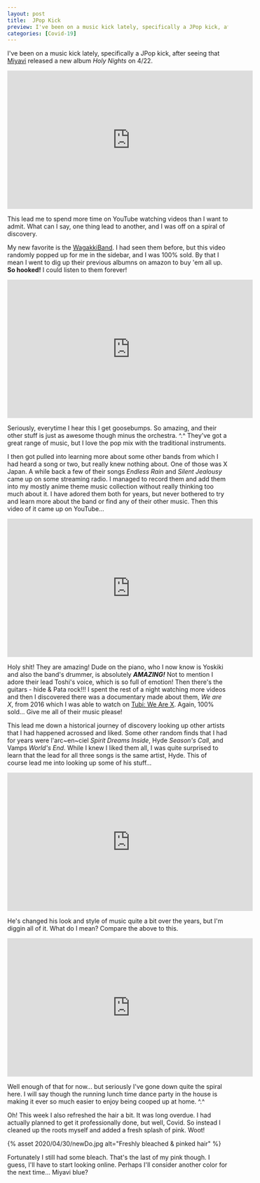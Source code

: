```yaml
---
layout: post
title:  JPop Kick
preview: I've been on a music kick lately, specifically a JPop kick, after seeing that Miyavi released a new album *Holy Nights* on 4/22. Spent some time on YouTube watching videos, and well one thing lead to another, and I was off on a spiral of discovery...
categories: [Covid-19]
---
```


I've been on a music kick lately, specifically a JPop kick, after seeing that [Miyavi](https://miyavi.com/) released a new album *Holy Nights* on 4/22. 

<iframe width="560" height="315" src="https://www.youtube.com/embed/FrQH2g-4qaE" frameborder="0" allow="accelerometer; autoplay; encrypted-media; gyroscope; picture-in-picture" allowfullscreen></iframe>

This lead me to spend more time on YouTube watching videos than I want to admit. What can I say, one thing lead to another, and I was off on a spiral of discovery. 

My new favorite is the [WagakkiBand](https://wagakkiband.com/). I had seen them before, but this video randomly popped up for me in the sidebar, and I was 100% sold. By that I mean I went to dig up their previous albumns on amazon to buy 'em all up. __So hooked!__ I could listen to them forever!

<iframe width="560" height="315" src="https://www.youtube.com/embed/2tvW0V2wHS4" frameborder="0" allow="accelerometer; autoplay; encrypted-media; gyroscope; picture-in-picture" allowfullscreen></iframe>

Seriously, everytime I hear this I get goosebumps. So amazing, and their other stuff is just as awesome  though minus the orchestra. ^.^ They've got a great range of music, but I love the pop mix with the traditional instruments.

I then got pulled into learning more about some other bands from which I had heard a song or two, but really knew nothing about. One of those was X Japan. A while back a few of their songs *Endless Rain* and *Silent Jealousy* came up on some streaming radio. I managed to record them and add them into my mostly anime theme music collection without really thinking too much about it. I have adored them both for years, but never bothered to try and learn more about the band or find any of their other music. Then this video of it came up on YouTube... 
 
<iframe width="560" height="315" src="https://www.youtube.com/embed/Oj9bvmzTR2A" frameborder="0" allow="accelerometer; autoplay; encrypted-media; gyroscope; picture-in-picture" allowfullscreen></iframe>

Holy shit! They are amazing! Dude on the piano, who I now know is Yoskiki and also the band's drummer, is absolutely __*AMAZING!*__ Not to mention I adore their lead Toshi's voice, which is so full of emotion! Then there's the guitars - hide & Pata rock!!! I spent the rest of a night watching more videos and then I discovered there was a documentary made about them, *We are X*, from 2016 which I was able to watch on [Tubi: We Are X](https://tubitv.com/movies/512565/we_are_x). Again, 100% sold... Give me all of their music please!

This lead me down a historical journey of discovery looking up other artists that I had happened acrossed and liked. Some other random finds that I had for years were l'arc~en~ciel *Spirit Dreams Inside*, Hyde *Season's Call*, and Vamps *World's End*. While I knew I liked them all, I was quite surprised to learn that the lead for all three songs is the same artist, Hyde. This of course lead me into looking up some of his stuff... 

<iframe width="560" height="315" src="https://www.youtube.com/embed/r4k4R-gi-yc" frameborder="0" allow="accelerometer; autoplay; encrypted-media; gyroscope; picture-in-picture" allowfullscreen></iframe>

He's changed his look and style of music quite a bit over the years, but I'm diggin all of it. What do I mean? Compare the above to this.

<iframe width="560" height="315" src="https://www.youtube.com/embed/f1t3Za-o_lA" frameborder="0" allow="accelerometer; autoplay; encrypted-media; gyroscope; picture-in-picture" allowfullscreen></iframe>

Well enough of that for now... but seriously I've gone down quite the spiral here. I will say though the running lunch time dance party in the house is making it ever so much easier to enjoy being cooped up at home. ^.^

Oh! This week I also refreshed the hair a bit. It was long overdue. I had actually planned to get it professionally done, but well, Covid. So instead I cleaned up the roots myself and added a fresh splash of pink. Woot!  

{% asset 2020/04/30/newDo.jpg alt="Freshly bleached & pinked hair" %}

Fortunately I still had some bleach. That's the last of my pink though. I guess, I'll have to start looking online. Perhaps I'll consider another color for the next time... Miyavi blue?

